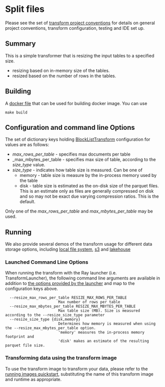 # Split  files

Please see the set of
[transform project conventions](../../README.md)
for details on general project conventions, transform configuration,
testing and IDE set up.

## Summary

This is a simple transformer that is resizing the input tables to a specified size. 
* resizing based on in-memory size of the tables.
* resized based on the number of rows in the tables. 

## Building

A [docker file](Dockerfile) that can be used for building docker image. You can use

```shell
make build 
```

## Configuration and command line Options

The set of dictionary keys holding [BlockListTransform](src/blocklist_transform.py)
configuration for values are as follows:

* _max_rows_per_table_ - specifies max documents per table
* _max_mbytes_per_table - specifies max size of table, according to the _size_type_ value.
* _size_type_ - indicates how table size is measured. Can be one of
    * memory - table size is measure by the in-process memory used by the table
    * disk - table size is estimated as the on-disk size of the parquet files.  This is an estimate only
        as files are generally compressed on disk and so may not be exact due varying compression ratios.
        This is the default.

Only one of the _max_rows_per_table_ and _max_mbytes_per_table_ may be used.

## Running

We also provide several demos of the transform usage for different data storage options, including
[local file system](src/resize_local_ray.py), [s3](src/resize_s3_ray.py) and [lakehouse](src/resize_lakehouse.py)


### Launched Command Line Options 
When running the transform with the Ray launcher (i.e. TransformLauncher),
the following command line arguments are available in addition to 
[the options provided by the launcher](../../../data-processing-lib/doc/launcher-options.md) and map to the configuration keys above.

```
  --resize_max_rows_per_table RESIZE_MAX_ROWS_PER_TABLE
                        Max number of rows per table
  --resize_max_mbytes_per_table RESIZE_MAX_MBYTES_PER_TABLE
                        Max table size (MB). Size is measured according to the --resize_size_type parameter
  --resize_size_type {disk,memory}
                        Determines how memory is measured when using the --resize_max_mbytes_per_table option.
                        'memory' measures the in-process memory footprint and 
                        'disk' makes an estimate of the resulting parquet file size.
```


### Transforming data using the transform image

To use the transform image to transform your data, please refer to the 
[running images quickstart](../../../../doc/quick-start/run-transform-image.md),
substituting the name of this transform image and runtime as appropriate.
